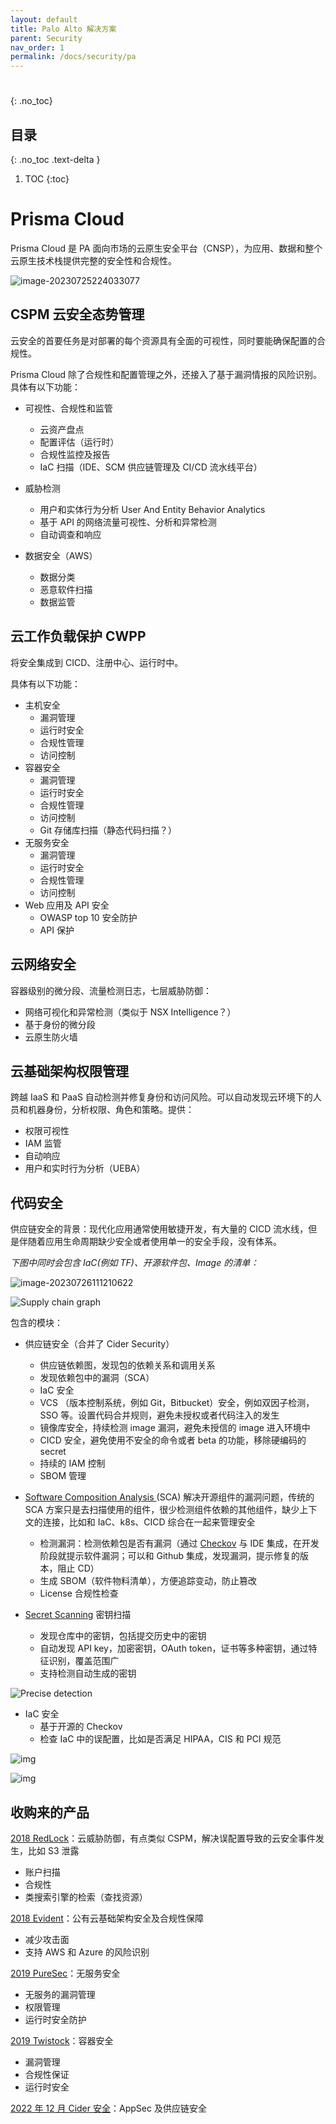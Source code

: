 ```yaml
---
layout: default
title: Palo Alto 解决方案
parent: Security
nav_order: 1
permalink: /docs/security/pa
---
```


# 

{: .no_toc}

## 目录

{: .no_toc .text-delta }


1. TOC
{:toc}

# Prisma Cloud

Prisma Cloud 是 PA 面向市场的云原生安全平台（CNSP），为应用、数据和整个云原生技术栈提供完整的安全性和合规性。

![image-20230725224033077](../../pics/image-20230725224033077.png)

## CSPM 云安全态势管理 

云安全的首要任务是对部署的每个资源具有全面的可视性，同时要能确保配置的合规性。

Prisma Cloud 除了合规性和配置管理之外，还接入了基于漏洞情报的风险识别。具体有以下功能：

- 可视性、合规性和监管
  - 云资产盘点
  - 配置评估（运行时）
  - 合规性监控及报告
  - IaC 扫描（IDE、SCM 供应链管理及 CI/CD 流水线平台）

- 威胁检测
  - 用户和实体行为分析 User And Entity Behavior Analytics
  - 基于 API 的网络流量可视性、分析和异常检测
  - 自动调查和响应
- 数据安全（AWS）
  - 数据分类
  - 恶意软件扫描
  - 数据监管



## 云工作负载保护 CWPP

将安全集成到 CICD、注册中心、运行时中。

具体有以下功能：

- 主机安全
  - 漏洞管理
  - 运行时安全
  - 合规性管理
  - 访问控制
- 容器安全
  - 漏洞管理
  - 运行时安全
  - 合规性管理
  - 访问控制
  - Git 存储库扫描（静态代码扫描？）
- 无服务安全
  - 漏洞管理
  - 运行时安全
  - 合规性管理
  - 访问控制
- Web 应用及 API 安全
  - OWASP top 10 安全防护
  - API 保护



## 云网络安全

容器级别的微分段、流量检测日志，七层威胁防御：

- 网络可视化和异常检测（类似于 NSX Intelligence？）
- 基于身份的微分段
- 云原生防火墙



## 云基础架构权限管理

跨越 IaaS 和 PaaS 自动检测并修复身份和访问风险。可以自动发现云环境下的人员和机器身份，分析权限、角色和策略。提供：

- 权限可视性
- IAM 监管
- 自动响应
- 用户和实时行为分析（UEBA）



## 代码安全

供应链安全的背景：现代化应用通常使用敏捷开发，有大量的 CICD 流水线，但是伴随着应用生命周期缺少安全或者使用单一的安全手段，没有体系。

*下图中同时会包含 IaC(例如 TF)、开源软件包、Image 的清单：*

![image-20230726111210622](../../pics/image-20230726111210622.png)

![Supply chain graph](../../pics/word-image-32.jpeg)



包含的模块：

- 供应链安全（合并了 Cider Security）
  - 供应链依赖图，发现包的依赖关系和调用关系
  - 发现依赖包中的漏洞（SCA）
  - IaC 安全
  - VCS （版本控制系统，例如 Git，Bitbucket）安全，例如双因子检测，SSO 等。设置代码合并规则，避免未授权或者代码注入的发生
  - 镜像库安全，持续检测 image 漏洞，避免未授信的 image 进入环境中
  - CICD 安全，避免使用不安全的命令或者 beta 的功能，移除硬编码的 secret
  - 持续的 IAM 控制
  - SBOM 管理

- [Software Composition Analysis ](https://www.paloaltonetworks.com/blog/prisma-cloud/prisma-cloud-announces-software-composition-analysis/)(SCA) 解决开源组件的漏洞问题，传统的 SCA 方案只是去扫描使用的组件，很少检测组件依赖的其他组件，缺少上下文的连接，比如和 IaC、k8s、CICD 综合在一起来管理安全
  - 检测漏洞：检测依赖包是否有漏洞（通过 [Checkov](https://www.checkov.io/) 与 IDE 集成，在开发阶段就提示软件漏洞；可以和 Github 集成，发现漏洞，提示修复的版本，阻止 CD）
  - 生成 SBOM（软件物料清单），方便追踪变动，防止篡改
  - License 合规性检查

- [Secret Scanning](https://www.paloaltonetworks.com/blog/prisma-cloud/new-secrets-and-api-security/) 密钥扫描
  - 发现仓库中的密钥，包括提交历史中的密钥
  - 自动发现 API key，加密密钥，OAuth token，证书等多种密钥，通过特征识别，覆盖范围广
  - 支持检测自动生成的密钥

![Precise detection](../../pics/4-1-presice-detection.jpeg)

- IaC 安全
  - 基于开源的 Checkov
  - 检查 IaC 中的误配置，比如是否满足 HIPAA，CIS 和 PCI 规范

![img](../../pics/IaC_Top_Back.jpeg)

![img](../../pics/IaC_Top_Front.png)



## 收购来的产品

[2018 RedLock](https://techcrunch.com/2018/10/03/palo-alto-networks-to-acquire-redlock-to-beef-up-cloud-security/?guccounter=1&guce_referrer=aHR0cHM6Ly93d3cuZ29vZ2xlLmNvbS8&guce_referrer_sig=AQAAANDmyKEYxzOUdT7JUAKnI5szwu1dtmWTb4pkEJXYgoV_ugGyjVRXZfM8it_OCnewM-84xXosQI4cJ-3Pd_6-u-D45y3KudhEg5BxIBZTR-ZMN0byv02imsux118xjlg8DN7P9pCR0PMpxXdt4MjnVMicP5-lW9fiXXyMgw39bqg1)：云威胁防御，有点类似 CSPM，解决误配置导致的云安全事件发生，比如 S3 泄露

- 账户扫描
- 合规性
- 类搜索引擎的检索（查找资源）



[2018 Evident](https://www.paloaltonetworks.com/company/press/2018/palo-alto-networks-announces-intent-to-acquire-evident-io)：公有云基础架构安全及合规性保障

- 减少攻击面
- 支持 AWS 和 Azure 的风险识别



[2019 PureSec](https://www.paloaltonetworks.com/company/press/2019/palo-alto-networks-completes-acquisition-of-puresec)：无服务安全

- 无服务的漏洞管理
- 权限管理
- 运行时安全防护



[2019 Twistock](https://www.paloaltonetworks.com/company/press/2019/palo-alto-networks-completes-acquisition-of-twistlock)：容器安全

- 漏洞管理
- 合规性保证
- 运行时安全



[2022 年 12 月 Cider 安全](https://www.paloaltonetworks.com/company/press/2022/palo-alto-networks-completes-acquisition-of-cider-security)：AppSec 及供应链安全
